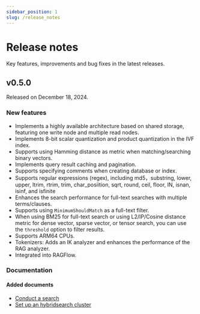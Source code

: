 ```yaml
---
sidebar_position: 1
slug: /release_notes
---
```


# Release notes

Key features, improvements and bug fixes in the latest releases.

## v0.5.0

Released on December 18, 2024.

### New features

- Implements a highly available architecture based on shared storage, featuring one write node and multiple read nodes.
- Implements 8-bit scalar quantization and product quantization in the IVF index.
- Supports using Hamming distance as metric when matching/searching binary vectors.
- Implements query result caching and pagination.
- Supports specifying comments when creating database or index.
- Supports regular expressions (regex), including md5，substring, lower, upper, ltrim, rtrim, trim, char_posiition, sqrt, round, ceil, floor, IN, isnan, isinf, and isfinite
- Enhances the search performance for full-text searches with multiple terms/clauses.
- Supports using `MinimumShouldMatch` as a full-text filter.
- When using BM25 for full-text search or using L2/IP/Cosine distance metric for dense vector, sparse vector, or tensor search, you can use the `threshold` option to filter results.
- Supports ARM64 CPUs.
- Tokenizers: Adds an IK analyzer and enhances the performance of the RAG analyzer.
- Integrated into RAGFlow.

### Documentation

#### Added documents

- [Conduct a search](https://infiniflow.org/docs/dev/search_guide)
- [Set up an hybridsearch cluster](https://infiniflow.org/docs/dev/set_up_cluster)